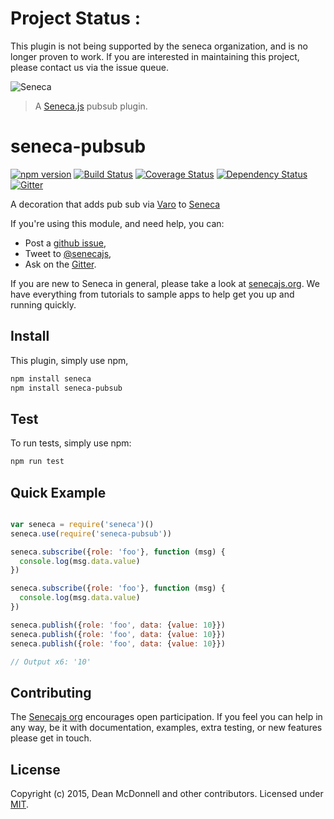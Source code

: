 # Project Status :
This plugin is not being supported by the seneca organization,  and is no longer proven to work.
If you are interested in maintaining this project, please contact us via the issue queue.

![Seneca](http://senecajs.org/files/assets/seneca-logo.png)
> A [Seneca.js][] pubsub plugin.

# seneca-pubsub
[![npm version][npm-badge]][npm-url]
[![Build Status][travis-badge]][travis-url]
[![Coverage Status][coveralls-badge]][coveralls-url]
[![Dependency Status][david-badge]][david-url]
[![Gitter][gitter-badge]][gitter-url]

A decoration that adds pub sub via [Varo][] to [Seneca][]


If you're using this module, and need help, you can:

- Post a [github issue][],
- Tweet to [@senecajs][],
- Ask on the [Gitter][gitter-url].

If you are new to Seneca in general, please take a look at [senecajs.org][]. We have
everything from tutorials to sample apps to help get you up and running quickly.


## Install
This plugin, simply use npm,

```sh
npm install seneca
npm install seneca-pubsub
```

## Test
To run tests, simply use npm:

```sh
npm run test
```

## Quick Example

```js

var seneca = require('seneca')()
seneca.use(require('seneca-pubsub'))

seneca.subscribe({role: 'foo'}, function (msg) {
  console.log(msg.data.value)    
})

seneca.subscribe({role: 'foo'}, function (msg) {
  console.log(msg.data.value)    
})

seneca.publish({role: 'foo', data: {value: 10}})
seneca.publish({role: 'foo', data: {value: 10}})
seneca.publish({role: 'foo', data: {value: 10}})

// Output x6: '10'
```

## Contributing
The [Senecajs org][] encourages open participation. If you feel you can help in any way, be it with
documentation, examples, extra testing, or new features please get in touch.

## License
Copyright (c) 2015, Dean McDonnell and other contributors.
Licensed under [MIT][].

[MIT]: ./LICENSE
[npm-badge]: https://img.shields.io/npm/v/seneca-pubsub.svg
[npm-url]: https://npmjs.com/package/seneca-pubsub
[Seneca]: https://github.com/senecajs/seneca
[Varo]: https://github.com/senecajs/varo
[Senecajs org]: https://github.com/senecajs/
[Seneca.js]: https://www.npmjs.com/package/seneca
[@senecajs]: http://twitter.com/senecajs
[senecajs.org]: http://senecajs.org/
[travis-badge]: https://api.travis-ci.org/senecajs/seneca-pubsub.svg
[travis-url]: https://travis-ci.org/senecajs/seneca-pubsub
[coveralls-badge]:https://coveralls.io/repos/senecajs/seneca-pubsub/badge.svg?branch=master&service=github
[coveralls-url]: https://coveralls.io/github/senecajs/seneca-pubsub?branch=master
[david-badge]: https://david-dm.org/senecajs/seneca-pubsub.svg
[david-url]: https://david-dm.org/senecajs/seneca-pubsub
[gitter-badge]: https://badges.gitter.im/Join%20Chat.svg
[gitter-url]: https://gitter.im/senecajs/seneca
[github issue]: https://github.com/senecajs/seneca-pubsub/issues
